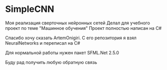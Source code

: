 # SimpleCNN
Моя реализация сверточных нейронных сетей
Делал для учебного проект по теме "Машинное обучения"
Проект полностью написан на C#

Спасибо хочу сказать ArtemOnigiri. С его репозитория я взял NeuralNetworks и переписал на C#

Для нормальной работы нужен пакет SFML.Net 2.5.0

Буду рад получить любую обратную связь
